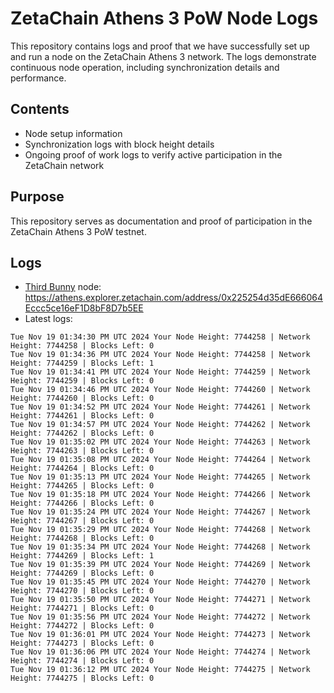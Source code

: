 # ZetaChain Athens 3 PoW Node Logs
This repository contains logs and proof that we have successfully set up and run a node on the ZetaChain Athens 3 network. The logs demonstrate continuous node operation, including synchronization details and performance.

## Contents
- Node setup information
- Synchronization logs with block height details
- Ongoing proof of work logs to verify active participation in the ZetaChain network

## Purpose
This repository serves as documentation and proof of participation in the ZetaChain Athens 3 PoW testnet.

## Logs

- [Third Bunny](https://thirdbunny.xyz/) node: https://athens.explorer.zetachain.com/address/0x225254d35dE666064Eccc5ce16eF1D8bF8D7b5EE
- Latest logs:
```
Tue Nov 19 01:34:30 PM UTC 2024 Your Node Height: 7744258 | Network Height: 7744258 | Blocks Left: 0
Tue Nov 19 01:34:36 PM UTC 2024 Your Node Height: 7744258 | Network Height: 7744259 | Blocks Left: 1
Tue Nov 19 01:34:41 PM UTC 2024 Your Node Height: 7744259 | Network Height: 7744259 | Blocks Left: 0
Tue Nov 19 01:34:46 PM UTC 2024 Your Node Height: 7744260 | Network Height: 7744260 | Blocks Left: 0
Tue Nov 19 01:34:52 PM UTC 2024 Your Node Height: 7744261 | Network Height: 7744261 | Blocks Left: 0
Tue Nov 19 01:34:57 PM UTC 2024 Your Node Height: 7744262 | Network Height: 7744262 | Blocks Left: 0
Tue Nov 19 01:35:02 PM UTC 2024 Your Node Height: 7744263 | Network Height: 7744263 | Blocks Left: 0
Tue Nov 19 01:35:08 PM UTC 2024 Your Node Height: 7744264 | Network Height: 7744264 | Blocks Left: 0
Tue Nov 19 01:35:13 PM UTC 2024 Your Node Height: 7744265 | Network Height: 7744265 | Blocks Left: 0
Tue Nov 19 01:35:18 PM UTC 2024 Your Node Height: 7744266 | Network Height: 7744266 | Blocks Left: 0
Tue Nov 19 01:35:24 PM UTC 2024 Your Node Height: 7744267 | Network Height: 7744267 | Blocks Left: 0
Tue Nov 19 01:35:29 PM UTC 2024 Your Node Height: 7744268 | Network Height: 7744268 | Blocks Left: 0
Tue Nov 19 01:35:34 PM UTC 2024 Your Node Height: 7744268 | Network Height: 7744269 | Blocks Left: 1
Tue Nov 19 01:35:39 PM UTC 2024 Your Node Height: 7744269 | Network Height: 7744269 | Blocks Left: 0
Tue Nov 19 01:35:45 PM UTC 2024 Your Node Height: 7744270 | Network Height: 7744270 | Blocks Left: 0
Tue Nov 19 01:35:50 PM UTC 2024 Your Node Height: 7744271 | Network Height: 7744271 | Blocks Left: 0
Tue Nov 19 01:35:56 PM UTC 2024 Your Node Height: 7744272 | Network Height: 7744272 | Blocks Left: 0
Tue Nov 19 01:36:01 PM UTC 2024 Your Node Height: 7744273 | Network Height: 7744273 | Blocks Left: 0
Tue Nov 19 01:36:06 PM UTC 2024 Your Node Height: 7744274 | Network Height: 7744274 | Blocks Left: 0
Tue Nov 19 01:36:12 PM UTC 2024 Your Node Height: 7744275 | Network Height: 7744275 | Blocks Left: 0
```
